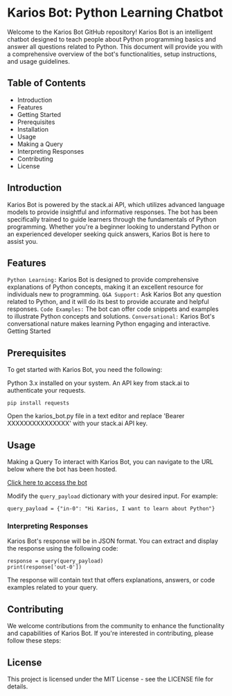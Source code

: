 # Karios Bot: Python Learning Chatbot
Welcome to the Karios Bot GitHub repository! Karios Bot is an intelligent chatbot designed to teach people about Python programming basics and answer all questions related to Python. This document will provide you with a comprehensive overview of the bot's functionalities, setup instructions, and usage guidelines.

## Table of Contents
* Introduction
* Features
* Getting Started
* Prerequisites
* Installation
* Usage
* Making a Query
* Interpreting Responses
* Contributing
* License

## Introduction
Karios Bot is powered by the stack.ai API, which utilizes advanced language models to provide insightful and informative responses. The bot has been specifically trained to guide learners through the fundamentals of Python programming. Whether you're a beginner looking to understand Python or an experienced developer seeking quick answers, Karios Bot is here to assist you.

## Features
```Python Learning:``` Karios Bot is designed to provide comprehensive explanations of Python concepts, making it an excellent resource for individuals new to programming.
```Q&A Support:``` Ask Karios Bot any question related to Python, and it will do its best to provide accurate and helpful responses.
```Code Examples:``` The bot can offer code snippets and examples to illustrate Python concepts and solutions.
```Conversational:``` Karios Bot's conversational nature makes learning Python engaging and interactive.
Getting Started

## Prerequisites
To get started with Karios Bot, you need the following:

Python 3.x installed on your system.
An API key from stack.ai to authenticate your requests.

```
pip install requests
```
Open the karios_bot.py file in a text editor and replace 'Bearer XXXXXXXXXXXXXXX' with your stack.ai API key.

## Usage
Making a Query
To interact with Karios Bot, you can navigate to the URL below where the bot has been hosted. 

[Click here to access the bot]("https://mediafiles.botpress.cloud/e162efd6-df50-4ef7-a27e-072ca583a597/webchat/bot.html")

Modify the ```query_payload``` dictionary with your desired input. 
For example:
```
query_payload = {"in-0": "Hi Karios, I want to learn about Python"} 
```

### Interpreting Responses
Karios Bot's response will be in JSON format. You can extract and display the response using the following code:

```
response = query(query_payload)
print(response['out-0'])
```
The response will contain text that offers explanations, answers, or code examples related to your query.

## Contributing
We welcome contributions from the community to enhance the functionality and capabilities of Karios Bot. If you're interested in contributing, please follow these steps:

## License
This project is licensed under the MIT License - see the LICENSE file for details.